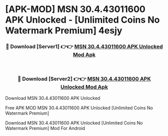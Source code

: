 # [APK-MOD] MSN 30.4.43011600 APK Unlocked - [Unlimited Coins No Watermark Premium] 4esjy



<div align="center">
<h3>🔴 Download [Server1] 👉👉 <a href="https://momento.my/?title=MSN_30.4.43011600_APK_Unlocked">MSN 30.4.43011600 APK Unlocked Mod Apk</a></h3><br>

<h3>🔴 Download [Server2] 👉👉 <a href="https://momento.my/?title=MSN_30.4.43011600_APK_Unlocked">MSN 30.4.43011600 APK Unlocked Mod Apk</a></h3>
</div>



Download MSN 30.4.43011600 APK Unlocked 

Free APK MOD MSN 30.4.43011600 APK Unlocked [Unlimited Coins No Watermark Premium]

Download MSN 30.4.43011600 APK Unlocked [Unlimited Coins No Watermark Premium] Mod For Android
